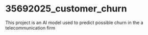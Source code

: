# 35692025_customer_churn
 This project is an AI model used to predict possible churn in the a telecommunication firm
